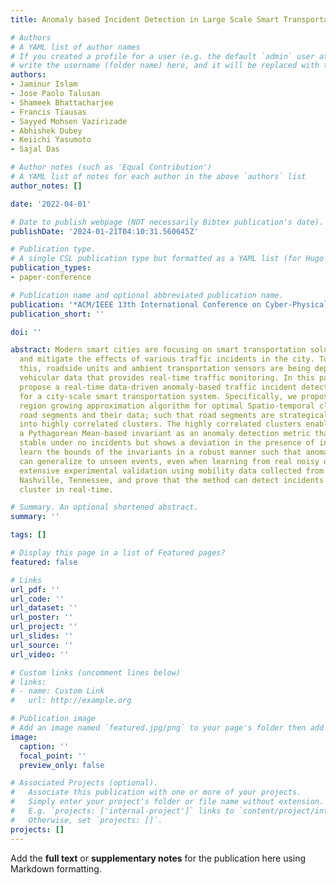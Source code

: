 ```yaml
---
title: Anomaly based Incident Detection in Large Scale Smart Transportation Systems

# Authors
# A YAML list of author names
# If you created a profile for a user (e.g. the default `admin` user at `content/authors/admin/`), 
# write the username (folder name) here, and it will be replaced with their full name and linked to their profile.
authors:
- Jaminur Islam
- Jose Paolo Talusan
- Shameek Bhattacharjee
- Francis Tiausas
- Sayyed Mohsen Vazirizade
- Abhishek Dubey
- Keiichi Yasumoto
- Sajal Das

# Author notes (such as 'Equal Contribution')
# A YAML list of notes for each author in the above `authors` list
author_notes: []

date: '2022-04-01'

# Date to publish webpage (NOT necessarily Bibtex publication's date).
publishDate: '2024-01-21T04:10:31.560645Z'

# Publication type.
# A single CSL publication type but formatted as a YAML list (for Hugo requirements).
publication_types:
- paper-conference

# Publication name and optional abbreviated publication name.
publication: '*ACM/IEEE 13th International Conference on Cyber-Physical Systems (ICCPS)*'
publication_short: ''

doi: ''

abstract: Modern smart cities are focusing on smart transportation solutions to detect
  and mitigate the effects of various traffic incidents in the city. To materialize
  this, roadside units and ambient transportation sensors are being deployed to collect
  vehicular data that provides real-time traffic monitoring. In this paper, we first
  propose a real-time data-driven anomaly-based traffic incident detection framework
  for a city-scale smart transportation system. Specifically, we propose an incremental
  region growing approximation algorithm for optimal Spatio-temporal clustering of
  road segments and their data; such that road segments are strategically divided
  into highly correlated clusters. The highly correlated clusters enable identifying
  a Pythagorean Mean-based invariant as an anomaly detection metric that is highly
  stable under no incidents but shows a deviation in the presence of incidents. We
  learn the bounds of the invariants in a robust manner such that anomaly detection
  can generalize to unseen events, even when learning from real noisy data. We perform
  extensive experimental validation using mobility data collected from the City of
  Nashville, Tennessee, and prove that the method can detect incidents within each
  cluster in real-time.

# Summary. An optional shortened abstract.
summary: ''

tags: []

# Display this page in a list of Featured pages?
featured: false

# Links
url_pdf: ''
url_code: ''
url_dataset: ''
url_poster: ''
url_project: ''
url_slides: ''
url_source: ''
url_video: ''

# Custom links (uncomment lines below)
# links:
# - name: Custom Link
#   url: http://example.org

# Publication image
# Add an image named `featured.jpg/png` to your page's folder then add a caption below.
image:
  caption: ''
  focal_point: ''
  preview_only: false

# Associated Projects (optional).
#   Associate this publication with one or more of your projects.
#   Simply enter your project's folder or file name without extension.
#   E.g. `projects: ['internal-project']` links to `content/project/internal-project/index.md`.
#   Otherwise, set `projects: []`.
projects: []
---
```


Add the **full text** or **supplementary notes** for the publication here using Markdown formatting.
